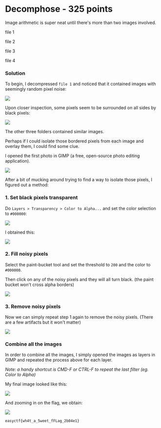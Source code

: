 # Decomphose - 325 points

Image arithmetic is super neat until there's more than two images involved.

file 1

file 2

file 3

file 4

### Solution

To begin, I decompressed `file 1` and noticed that it contained images with seemingly random pixel noise:

![](/decomphose/207188208176.png)

Upon closer inspection, some pixels seem to be surrounded on all sides by black pixels:

![](/decomphose/209123584873_zoom.png)

The other three folders contained similar images.

Perhaps if I could isolate those bordered pixels from each image and overlay them, I could find some clue.

I opened the first photo in GIMP (a free, open-source photo editing application).

![](/decomphose/0_gimp.png)

After a bit of mucking around trying to find a way to isolate those pixels, I figured out a method:

### 1. Set black pixels transparent

Do `Layers > Transparency > Color to Alpha...` and set the color selection to `#000000`:

![](/decomphose/1_gimp.png)

I obtained this:

![](/decomphose/2_gimp.png)

### 2. Fill noisy pixels

Select the paint-bucket tool and set the threshold to `200` and the color to `#000000`.

Then click on any of the noisy pixels and they will all turn black. (the paint bucket won't cross alpha borders)

![](/decomphose/3_gimp.png)

### 3. Remove noisy pixels

Now we can simply repeat step 1 again to remove the noisy pixels. (There are a few artifacts but it won't matter)

![](/decomphose/4_gimp.png)

### Combine all the images

In order to combine all the images, I simply opened the images as layers in GIMP and repeated the process above for each layer.

*Note: a handy shortcut is CMD-F or CTRL-F to repeat the last filter (eg. Color to Alpha)*

My final image looked like this:

![](/decomphose/decomphose.png)

And zooming in on the flag, we obtain:

![](/decomphose/decomphose_flag.png)

`easyctf{wh4t_a_5weet_fFLag_2b04e1}`
